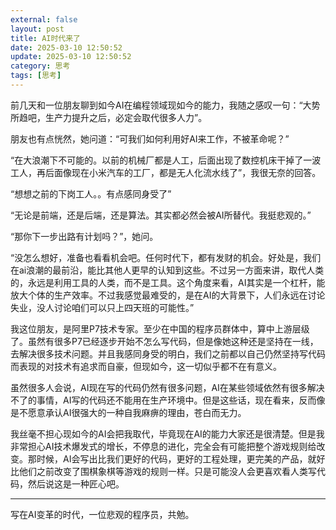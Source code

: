 ```yaml
---
external: false
layout: post
title: AI时代来了
date: 2025-03-10 12:50:52
update: 2025-03-10 12:50:52
category: 思考
tags: [思考]
---
```


前几天和一位朋友聊到如今AI在编程领域现如今的能力，我随之感叹一句：“大势所趋吧，生产力提升之后，必定会取代很多人力”。

朋友也有点恍然，她问道：“可我们如何利用好AI来工作，不被革命呢？”

“在大浪潮下不可能的。以前的机械厂都是人工，后面出现了数控机床干掉了一波工人，再后面像现在小米汽车的工厂，都是无人化流水线了”，我很无奈的回答。

“想想之前的下岗工人。。有点感同身受了”

“无论是前端，还是后端，还是算法。其实都必然会被AI所替代。我挺悲观的。”

“那你下一步出路有计划吗？”，她问。

“没怎么想好，准备也看看机会吧。任何时代下，都有发财的机会。好处是，我们在ai浪潮的最前沿，能比其他人更早的认知到这些。不过另一方面来讲，取代人类的，永远是利用工具的人类，而不是工具。这个角度来看，AI其实是一个杠杆，能放大个体的生产效率。不过我感觉最难受的，是在AI的大背景下，人们永远在讨论失业，没人讨论咱们可以只上四天班的可能性。”

我这位朋友，是阿里P7技术专家。至少在中国的程序员群体中，算中上游层级了。虽然有很多P7已经逐步开始不怎么写代码，但是像她这种还是坚持在一线，去解决很多技术问题。并且我感同身受的明白，我们之前都以自己仍然坚持写代码而表现的对技术有追求而自豪，但现如今，这一切似乎都不在有意义。

虽然很多人会说，AI现在写的代码仍然有很多问题，AI在某些领域依然有很多解决不了的事情，AI写的代码还不能用在生产环境中。但是这些话，现在看来，反而像是不愿意承认AI很强大的一种自我麻痹的理由，苍白而无力。

我丝毫不担心现如今的AI会把我取代，毕竟现在AI的能力大家还是很清楚。但是我非常担心AI技术爆发式的增长，不停息的进化，完全会有可能把整个游戏规则给改变。那时候，AI会写出比我们更好的代码，更好的工程处理，更完美的产品，就好比他们之前改变了围棋象棋等游戏的规则一样。只是可能没人会更喜欢看人类写代码，然后说这是一种匠心吧。

---

写在AI变革的时代，一位悲观的程序员，共勉。